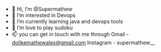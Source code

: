 - 👋 Hi, I’m @Supermathew
- 👀 I’m interested in Devops
- 🌱 I’m currently learning java and devops tools
- 💞️ I’m love to play sudoku
- 📫 you can get in touch with me through 
Gmail - dolikemathewalex@gmail.com
Instagram - supermathew__


<!---
Supermathew/Supermathew is a ✨ special ✨ repository because its `README.md` (this file) appears on your GitHub profile.
You can click the Preview link to take a look at your changes.
--->

